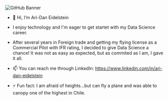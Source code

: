 

![GitHub Banner](https://github.com/user-attachments/assets/c623b5a0-d56c-483e-b3d9-487bf665dc6d)


- 👋 Hi, I’m Ari-Dan Eidelstein

- I enjoy technology and I'm eager to get startet with my Data Science career.
- After several years in Foreign trade and getting my flying license as a Commercial Pilot with IFR rating, I decided to give Data Science a chance! It was not as easy as expected, but as commited as I am, I gave it all. 

- 📫 You can reach me through LinkedIn: https://www.linkedin.com/in/ari-dan-eidelstein

- ⚡ Fun fact: I am afraid of heights...but can fly a plane and was able to canopy one of the highest in Chile.

<!---
AEidelstein/AEidelstein is a ✨ special ✨ repository because its `README.md` (this file) appears on your GitHub profile.
You can click the Preview link to take a look at your changes.
--->
